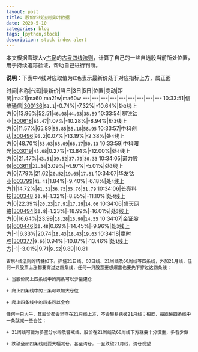 ```yaml
---
layout: post
title: 股价四线法则实时数据
date: 2020-5-10
categories: blog
tags: [python,stock]
description: stock index alert
---
```



本文根据雪球大v[古泉](https://xueqiu.com/u/7148646888)的[古泉四线法则](https://xueqiu.com/7148646888/130498192)，计算了自己的一些自选股当前所处位置，用于持续追踪验证，帮助自己进行判断。

**说明**：下表中4线对应取值为`红色`表示最新价处于对应指标上方，属正面

时间|名称|代码|最新价|当日|3日|5日|位置|变动|距离|ma21|ma60|ma21w|ma60w
---|---|---|---|---|---|---|---|---
10:33:51|信维通信|[300136](https://xueqiu.com/S/SZ300136)|`51.1`|-0.74%|-7.32%|-10.64%|处`3`线上方|0|13.96%|52.51|`46.08`|`44.03`|`38.89`
10:33:54|寒锐钴业|[300618](https://xueqiu.com/S/SZ300618)|`65.47`|1.07%|-10.28%|-8.94%|处`3`线上方|0|11.57%|65.89|`55.85`|`55.18`|`58.95`
10:33:57|中科创达|[300496](https://xueqiu.com/S/SZ300496)|`96.2`|0.07%|-13.19%|-2.38%|处`4`线上方|0|48.70%|`83.03`|`68.09`|`66.17`|`50.13`
10:33:59|中科曙光|[603019](https://xueqiu.com/S/SH603019)|`45.08`|0.27%|-13.84%|-12.00%|处`4`线上方|0|21.47%|`43.51`|`39.52`|`37.70`|`30.33`
10:34:05|诺力股份|[603611](https://xueqiu.com/S/SH603611)|`21.34`|3.09%|-4.97%|-5.01%|处`3`线上方|0|7.79%|21.62|`20.52`|`19.65`|`17.81`
10:34:07|华友钴业|[603799](https://xueqiu.com/S/SH603799)|`41.41`|1.84%|-9.40%|-6.18%|处`4`线上方|1|14.72%|`41.31`|`36.75`|`35.76`|`31.79`
10:34:06|长亮科技|[300348](https://xueqiu.com/S/SZ300348)|`20.9`|-1.32%|-8.85%|-11.10%|处`4`线上方|0|22.39%|`20.23`|`17.91`|`17.29`|`14.06`
10:34:06|盛天网络|[300494](https://xueqiu.com/S/SZ300494)|`20.8`|-1.23%|-18.99%|-16.01%|处`3`线上方|0|16.64%|23.99|`18.28`|`16.90`|`14.55`
10:34:07|金证股份|[600446](https://xueqiu.com/S/SH600446)|`20.48`|0.69%|-14.45%|-9.96%|处`3`线上方|-1|6.33%|20.74|`18.43`|`18.43`|`19.63`
10:34:18|赢时胜|[300377](https://xueqiu.com/S/SZ300377)|`9.66`|0.94%|-10.87%|-13.46%|处`1`线上方|-1|-3.01%|9.71|`9.52`|9.89|10.81

```
古泉4线法则的精髓如下。抓住21日线、60日线、21周线及60周线等四条线，外加21月线，任何一只股票上涨都要穿过这四条线，任何一只股票要想爆雷也要先下穿过这四条线：

+ 当股价爬上四条线中的两条可以少量建仓

+ 爬上四条线中的三条可以加大仓位

+ 爬上四条线中的四条可以全仓

任何一只大牛，其股价都会坚守在21月线上方，不会轻易跌破21月线；相反，每跌破四条线中一条就减一些仓位：

+ 21周线可做为多空分水岭及警戒线，股价在21周线及60周线下方就要十分慎重，多看少做

+ 跌破全部四条线就要大幅减仓，甚至清仓，一旦跌破21月线，清仓观望
```